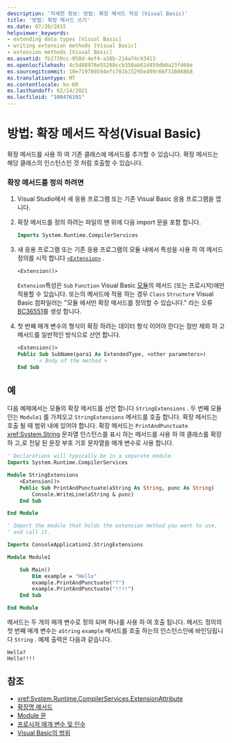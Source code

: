 ```yaml
---
description: '자세한 정보: 방법: 확장 메서드 작성 (Visual Basic)'
title: '방법: 확장 메서드 쓰기'
ms.date: 07/20/2015
helpviewer_keywords:
- extending data types [Visual Basic]
- writing extension methods [Visual Basic]
- extension methods [Visual Basic]
ms.assetid: fb2739cc-958d-4ef4-a38b-214a74c93413
ms.openlocfilehash: 4c5d88976e55288ccb350ab82d459db0a23f468e
ms.sourcegitcommit: 10e719780594efc781b15295e499c66f316068b8
ms.translationtype: MT
ms.contentlocale: ko-KR
ms.lasthandoff: 02/14/2021
ms.locfileid: "100476191"
---
```

# <a name="how-to-write-an-extension-method-visual-basic"></a>방법: 확장 메서드 작성(Visual Basic)

확장 메서드를 사용 하 여 기존 클래스에 메서드를 추가할 수 있습니다. 확장 메서드는 해당 클래스의 인스턴스인 것 처럼 호출할 수 있습니다.

### <a name="to-define-an-extension-method"></a>확장 메서드를 정의 하려면

1. Visual Studio에서 새 응용 프로그램 또는 기존 Visual Basic 응용 프로그램을 엽니다.

2. 확장 메서드를 정의 하려는 파일의 맨 위에 다음 import 문을 포함 합니다.

    ```vb
    Imports System.Runtime.CompilerServices
    ```

3. 새 응용 프로그램 또는 기존 응용 프로그램의 모듈 내에서 특성을 사용 하 여 메서드 정의를 시작 합니다 [`<Extension>`](xref:System.Runtime.CompilerServices.ExtensionAttribute) .

    ```vb
    <Extension()>
    ```

    `Extension`특성은 `Sub` `Function` Visual Basic [모듈](../../../language-reference/statements/module-statement.md)의 메서드 (또는 프로시저)에만 적용할 수 있습니다. 또는의 메서드에 적용 하는 경우 `Class` `Structure` Visual Basic 컴파일러는 "모듈 에서만 확장 메서드를 정의할 수 있습니다." 라는 오류 [BC36551](../../../misc/bc36551.md)를 생성 합니다.

4. 첫 번째 매개 변수의 형식이 확장 하려는 데이터 형식 이어야 한다는 점만 제외 하 고 메서드를 일반적인 방식으로 선언 합니다.

    ```vb
    <Extension()>
    Public Sub SubName(para1 As ExtendedType, <other parameters>)
         ' < Body of the method >
    End Sub
    ```

## <a name="example"></a>예

다음 예제에서는 모듈의 확장 메서드를 선언 합니다 `StringExtensions` . 두 번째 모듈인는 `Module1` 를 가져오고 `StringExtensions` 메서드를 호출 합니다. 확장 메서드는 호출 될 때 범위 내에 있어야 합니다. 확장 메서드는 `PrintAndPunctuate` <xref:System.String> 문자열 인스턴스를 표시 하는 메서드를 사용 하 여 클래스를 확장 하 고,로 전달 된 문장 부호 기호 문자열을 매개 변수로 사용 합니다.

```vb
' Declarations will typically be in a separate module.
Imports System.Runtime.CompilerServices

Module StringExtensions
    <Extension()>
    Public Sub PrintAndPunctuate(aString As String, punc As String)
        Console.WriteLine(aString & punc)
    End Sub

End Module
```

```vb
' Import the module that holds the extension method you want to use,
' and call it.

Imports ConsoleApplication2.StringExtensions

Module Module1

    Sub Main()
        Dim example = "Hello"
        example.PrintAndPunctuate("?")
        example.PrintAndPunctuate("!!!!")
    End Sub

End Module
```

메서드는 두 개의 매개 변수로 정의 되며 하나를 사용 하 여 호출 됩니다. 메서드 정의의 첫 번째 매개 변수는 `aString` `example` 메서드를 호출 하는의 인스턴스인에 바인딩됩니다 `String` . 예제 출력은 다음과 같습니다.

```console
Hello?
Hello!!!!
```

## <a name="see-also"></a>참조

- <xref:System.Runtime.CompilerServices.ExtensionAttribute>
- [확장명 메서드](extension-methods.md)
- [Module 문](../../../language-reference/statements/module-statement.md)
- [프로시저 매개 변수 및 인수](procedure-parameters-and-arguments.md)
- [Visual Basic의 범위](../declared-elements/scope.md)
